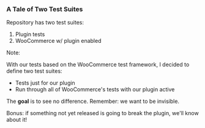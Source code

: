 ### A Tale of Two Test Suites

Repository has two test suites:

1. <!-- .element: class="fragment" --> Plugin tests
2. <!-- .element: class="fragment" --> WooCommerce w/ plugin enabled

Note:

With our tests based on the WooCommerce test framework, I decided to define two test suites:
- Tests just for our plugin
- Run through all of WooCommerce's tests with our plugin active

The **goal** is to see no difference. Remember: we want to be invisible.

Bonus: if something not yet released is going to break the plugin, we'll know about it!
